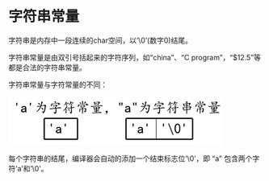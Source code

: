 # 字符串常量

字符串是内存中一段连续的char空间，以’\0’(数字0)结尾。

字符串常量是由双引号括起来的字符序列，如“china”、“C program”，“$12.5”等都是合法的字符串常量。

字符串常量与字符常量的不同：

![1730709324873](images/字符和字符串辨析/1730709324873.png)

每个字符串的结尾，编译器会自动的添加一个结束标志位’\0’，即 “a” 包含两个字符’a’和’\0’。
